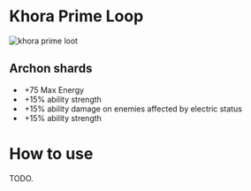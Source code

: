 # Khora Prime Loop
![khora prime loot](./media/khora_prime_loot.png)

## Archon shards

- <img class="azure"></img> +75 Max Energy
- <img class="crimson"></img> +15% ability strength
- <img class="violet"></img> +15% ability damage on enemies affected by electric status
- <img class="crimson"></img> +15% ability strength

# How to use
TODO.